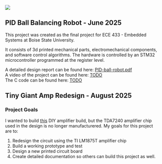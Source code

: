 ![](https://sportellimike.github.io/portfolio/assets/images/montana.jpg)

## PID Ball Balancing Robot - June 2025

This project was created as the final project for ECE 433 - Embedded Systems at Boise State University. 

It consists of 3d printed mechanical parts, electromechanical components, and software control algorithms. The hardware is controlled by an STM32 microcontroller programmed at the register level.

A detailed design report can be found here: 
	[PID-ball-robot.pdf](https://sportellimike.github.io/portfolio/assets/PID-Ball-Robot.pdf)\
A video of the project can be found here:
	[TODO](./)\
The C code can be found here:
	[TODO](./)

## Tiny Giant Amp Redesign - August 2025
### Project Goals
I wanted to build [this](https://sportellimike.github.io/portfolio/assets/Tiny-Giant-Build-PDF-rev2.pdf) DIY amplifier build, but the TDA7240 amplifier chip used in the design is no longer manufacturered. My goals for this project are to:

1. Redesign the circuit using the TI LM1875T amplifier chip
2. Build a working prototype and test
3. Design a new printed circuit board
4. Create detailed documentation so others can build this project as well.

